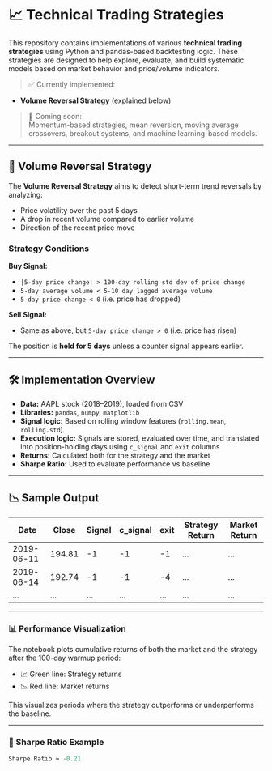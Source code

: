# 📈 Technical Trading Strategies

This repository contains implementations of various **technical trading strategies** using Python and pandas-based backtesting logic. These strategies are designed to help explore, evaluate, and build systematic models based on market behavior and price/volume indicators.

> ✅ Currently implemented:
- **Volume Reversal Strategy** (explained below)

> 🚧 Coming soon:  
Momentum-based strategies, mean reversion, moving average crossovers, breakout systems, and machine learning-based models.

---

## 🔁 Volume Reversal Strategy

The **Volume Reversal Strategy** aims to detect short-term trend reversals by analyzing:
- Price volatility over the past 5 days
- A drop in recent volume compared to earlier volume
- Direction of the recent price move

### Strategy Conditions

**Buy Signal:**
- `|5-day price change| > 100-day rolling std dev of price change`
- `5-day average volume < 5-10 day lagged average volume`
- `5-day price change < 0` (i.e. price has dropped)

**Sell Signal:**
- Same as above, but `5-day price change > 0` (i.e. price has risen)

The position is **held for 5 days** unless a counter signal appears earlier.

---

## 🛠 Implementation Overview

- **Data:** AAPL stock (2018–2019), loaded from CSV
- **Libraries:** `pandas`, `numpy`, `matplotlib`
- **Signal logic:** Based on rolling window features (`rolling.mean`, `rolling.std`)
- **Execution logic:** Signals are stored, evaluated over time, and translated into position-holding days using `c_signal` and `exit` columns
- **Returns:** Calculated both for the strategy and the market
- **Sharpe Ratio:** Used to evaluate performance vs baseline

---

## 📉 Sample Output

| Date       | Close | Signal | c_signal | exit | Strategy Return | Market Return |
|------------|--------|--------|----------|------|------------------|----------------|
| 2019-06-11 | 194.81 |   -1   |   -1     | -1   |       ...        |      ...       |
| 2019-06-14 | 192.74 |   -1   |   -1     | -4   |       ...        |      ...       |
| ...        |  ...   |  ...   |   ...    | ...  |       ...        |      ...       |

---

### 📊 Performance Visualization

The notebook plots cumulative returns of both the market and the strategy after the 100-day warmup period:

- 📈 Green line: Strategy returns
- 📉 Red line: Market returns

This visualizes periods where the strategy outperforms or underperforms the baseline.

---

### 🧠 Sharpe Ratio Example

```python
Sharpe Ratio ≈ -0.21

